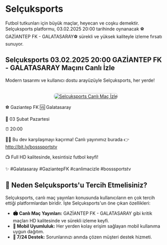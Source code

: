 <h1>Selçuksports</h1>
<p>Futbol tutkunları için büyük maçlar, heyecan ve coşku demektir. Selçuksports platformu, 03.02.2025 20:00 tarihinde oynanacak ⚽️GAZİANTEP FK - GALATASARAY⚽️ sürekli ve yüksek kaliteyle izleme fırsatı sunuyor.</p>
<p><h2>Selçuksports 03.02.2025 20:00 GAZİANTEP FK - GALATASARAY Maçını Canlı İzle</h2></p>
<p>Modern tasarımı ve kullanıcı dostu arayüzüyle Selçuksports, her yerde!</p>

<div style="text-align:center;">
    <br>
    <a href="https://bit.ly/bosssportstv" title="Selçuksports Giriş">
        <img src="https://i.ibb.co/5K7Ks6w/zzzz3.gif" alt="Selçuksports Canlı Maç İzle" style="max-width:100%; border:2px solid #ddd; border-radius:10px;">
    </a>
</div>

<p>⚽️ Gaziantep FK 🆚 Galatasaray</p>
<p>📅 03 Şubat Pazartesi</p>
<p>⏰ 20:00</p>
<p>🔴🔶 Bu dev karşılaşmayı kaçırma! Canlı yayınımız burada 👉 <a href="http://bit.ly/bosssportstv" target="_blank">http://bit.ly/bosssportstv</a></p>
<p>📺 Full HD kalitesinde, kesintisiz futbol keyfi!</p>
<p>✨ #Galatasaray #GaziantepFK #canlimacizle #bosssportstv</p>

<h2>🌟 Neden Selçuksports'u Tercih Etmelisiniz?</h2>
<p>Selçuksports, canlı maç yayınları konusunda kullanıcıların en çok tercih ettiği platformlardan biridir. İşte Selçuksports'un öne çıkan özellikleri:</p>
<ul>
  <li><strong>🏟 Canlı Maç Yayınları:</strong> GAZİANTEP FK - GALATASARAY gibi kritik maçları HD kalitesinde ve sürekli izleme keyfi.</li>
  <li><strong>📱 Mobil Uyumluluk:</strong> Her yerden kolay erişim sağlayan mobil kullanıma uygun dağıtım.</li>
  <li><strong>💬 7/24 Destek:</strong> Sorunlarınızı anında çözen müşteri destek hizmeti.</li>
</ul>

